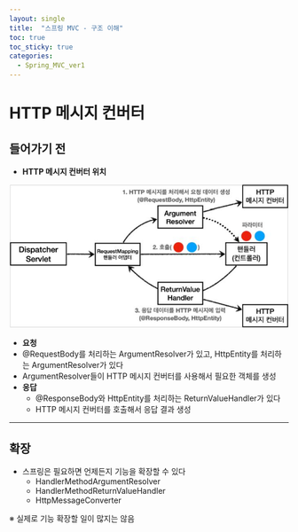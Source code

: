 ```yaml
---
layout: single
title:  "스프링 MVC - 구조 이해"
toc: true
toc_sticky: true
categories:
  - Spring_MVC_ver1
---
```


#  HTTP 메시지 컨버터



## 들어가기 전



- **HTTP 메시지 컨버터 위치**

![](/assets/images/2021-12-13-messageConverter/1.JPG)

-  **요청**
  - @RequestBody를 처리하는 ArgumentResolver가 있고, HttpEntity를 처리하는 ArgumentResolver가 있다
  - ArgumentResolver들이 HTTP 메시지 컨버터를 사용해서 필요한 객체를 생성
- **응답**
  - @ResponseBody와 HttpEntity를 처리하는 ReturnValueHandler가 있다
  - HTTP 메시지 컨버터를 호출해서 응답 결과 생성

---



## 확장

- 스프링은 필요하면 언제든지 기능을 확장할 수 있다
  - HandlerMethodArgumentResolver
  - HandlerMethodReturnValueHandler
  - HttpMessageConverter



※ 실제로 기능 확장할 일이 많지는 않음
